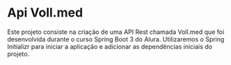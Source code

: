 # Api Voll.med
Este projeto consiste na criação de uma API Rest chamada Voll.med que foi desenvolvida durante o curso Spring Boot 3 do Alura. Utilizaremos o Spring Initializr para iniciar a aplicação e adicionar as dependências iniciais do projeto.
